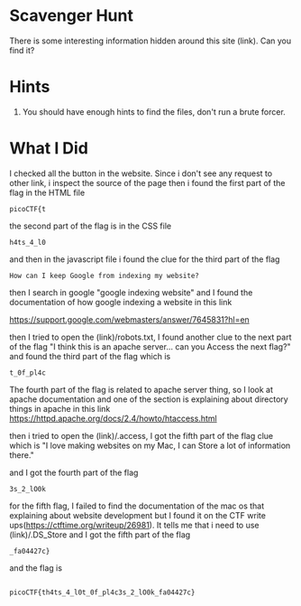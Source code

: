 # Scavenger Hunt

There is some interesting information hidden around this site (link). Can you find it?

# Hints

1. You should have enough hints to find the files, don't run a brute forcer.

# What I Did

I checked all the button in the website. Since i don't see any request to other link, i inspect the source of the page
then i found the first part of the flag in the HTML file

`picoCTF{t`

the second part of the flag is in the CSS file

`h4ts_4_l0`

and then in the javascript file i found the clue for the
third part of the flag

`How can I keep Google from indexing my website? `

then I search in google "google indexing website" and I found the
documentation of how google indexing a website in this link

https://support.google.com/webmasters/answer/7645831?hl=en

then I tried to open the (link)/robots.txt, I found another clue
to the next part of the flag
"I think this is an apache server... can you Access the next flag?"
and found the
third part of the flag which is

`t_0f_pl4c`

The fourth part of the flag is related to apache server
thing, so I look at apache documentation and one of the
section is explaining about directory things in apache
in this link
https://httpd.apache.org/docs/2.4/howto/htaccess.html

then i tried to open the (link)/.access, I got the fifth part of
the flag clue which is
"I love making websites on my Mac, I can Store a lot of information there."

and I got the
fourth part of the flag

`3s_2_lO0k`

for the fifth flag, I failed to find the documentation
of the mac os that explaining about website development
but I found it on the CTF write ups(https://ctftime.org/writeup/26981).
It tells me that i need to use (link)/.DS_Store
and I got the
fifth part of the flag

`_fa04427c}`

and the flag is

```

picoCTF{th4ts_4_l0t_0f_pl4c3s_2_lO0k_fa04427c}

```
